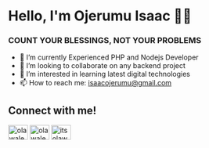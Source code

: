 <h1>Hello, I'm Ojerumu Isaac ✌🏼</h1>
<h3> COUNT YOUR BLESSINGS, NOT YOUR PROBLEMS </h3>

- 🌱 I’m currently Experienced PHP and Nodejs Developer
- 👯 I’m looking to collaborate on any backend project
- 👀 I’m interested in learning latest digital technologies
- 📫 How to reach me: isaacojerumu@gmail.com

<h2>Connect with me!</h2>

<p align="left">
<a href="https://twitter.com/realOjerIsaac" target="blank"><img align="center" src="https://raw.githubusercontent.com/rahuldkjain/github-profile-readme-generator/master/src/images/icons/Social/twitter.svg" alt="olawalemayor" height="30" width="40" /></a>
<a href="https://www.linkedin.com/in/isaac-ojerumu-304a86250/" target="blank"><img align="center" src="https://raw.githubusercontent.com/rahuldkjain/github-profile-readme-generator/master/src/images/icons/Social/linked-in-alt.svg" alt="olawale-mayor" height="30" width="40" /></a>
<a href="https://facebook.com/isaac.ojerumu" target="blank"><img align="center" src="https://raw.githubusercontent.com/rahuldkjain/github-profile-readme-generator/master/src/images/icons/Social/facebook.svg" alt="itsolawale" height="30" width="40" /></a>
</p>

